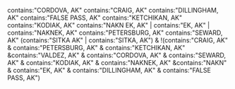 contains:"CORDOVA, AK"
contains:"CRAIG, AK"
contains:"DILLINGHAM, AK"
contains:"FALSE PASS, AK"
contains:"KETCHIKAN, AK"
contains:"KODIAK, AK"
contains:"NAKN EK, AK" | contains:"EK, AK" | contains:"NAKNEK, AK"
contains:"PETERSBURG, AK"
contains:"SEWARD, AK"
(contains:"SITKA AK" | contains:"SITKA, AK") & !(contains:"CRAIG, AK" & contains:"PETERSBURG, AK" & contains:"KETCHIKAN, AK" &contains:"VALDEZ, AK" & contains:"CORDOVA, AK" & contains:"SEWARD, AK" & contains:"KODIAK, AK" & contains:"NAKNEK, AK" &contains:"NAKN" & contains:"EK, AK" & contains:"DILLINGHAM, AK" & contains:"FALSE PASS, AK")
